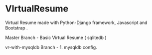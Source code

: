 # VIrtualResume

Virtual Resume made with Python-Django framework, Javascript and Bootstrap .

Master Branch - Basic Virtual Resume ( sqlitedb )


vr-with-mysqldb Branch  - 
                         1. mysqldb config.
